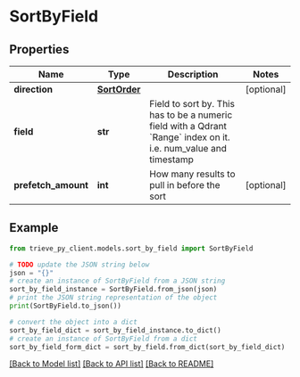 # SortByField


## Properties

Name | Type | Description | Notes
------------ | ------------- | ------------- | -------------
**direction** | [**SortOrder**](SortOrder.md) |  | [optional] 
**field** | **str** | Field to sort by. This has to be a numeric field with a Qdrant &#x60;Range&#x60; index on it. i.e. num_value and timestamp | 
**prefetch_amount** | **int** | How many results to pull in before the sort | [optional] 

## Example

```python
from trieve_py_client.models.sort_by_field import SortByField

# TODO update the JSON string below
json = "{}"
# create an instance of SortByField from a JSON string
sort_by_field_instance = SortByField.from_json(json)
# print the JSON string representation of the object
print(SortByField.to_json())

# convert the object into a dict
sort_by_field_dict = sort_by_field_instance.to_dict()
# create an instance of SortByField from a dict
sort_by_field_form_dict = sort_by_field.from_dict(sort_by_field_dict)
```
[[Back to Model list]](../README.md#documentation-for-models) [[Back to API list]](../README.md#documentation-for-api-endpoints) [[Back to README]](../README.md)


